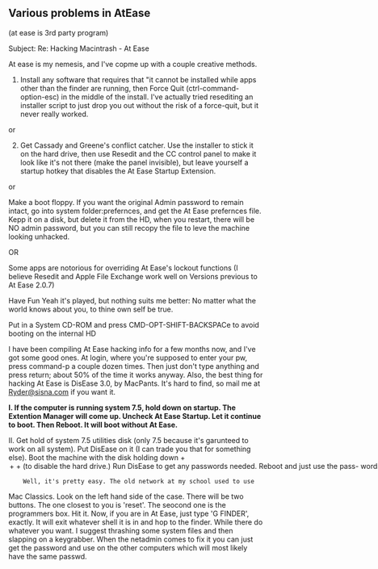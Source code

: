 Various problems in AtEase
--

(at ease is 3rd party program)



Subject: Re: Hacking Macintrash - At Ease

At ease is my nemesis, and I've copme up with a couple creative methods.

1. Install any software that requires that "it cannot be installed while
apps other than the finder are running, then Force Quit
(ctrl-command-option-esc) in the middle of the install.  I've actually
tried resediting an installer script to just drop you out without the risk
of a force-quit, but it never really worked.

or

2. Get Cassady and Greene's conflict catcher.  Use the installer to stick
it on the hard drive, then use Resedit and the CC control panel to make it
look like it's not there (make the panel invisible), but leave yourself a
startup hotkey that disables the At Ease Startup Extension.

or

Make a boot floppy.  If you want the original Admin password to remain
intact, go into system folder:prefernces, and get the At Ease prefernces
file.  Kepp it on a disk, but delete it from the HD, when you restart,
there will be NO admin password, but you can still recopy the file to leve
the machine looking unhacked.

OR

Some apps are notorious for overriding At Ease's lockout functions (I
believe Resedit and Apple File Exchange work well on Versions previous to
At Ease 2.0.7)

Have Fun
Yeah it's played, but nothing suits me better:
No matter what the world knows about you, to thine own self be true.

Put in a System CD-ROM and press CMD-OPT-SHIFT-BACKSPACe to avoid booting on
the internal HD


I have been compiling At Ease hacking info for a few months now, and I've
got some good ones. At login, where you're supposed to enter your pw,
press command-p a couple dozen times. Then just don't type anything and
press return; about 50% of the time it works anyway. Also, the best thing
for hacking At Ease is DisEase 3.0, by MacPants. It's hard to find, so
mail me at Ryder@sisna.com if you want it.


**I.  If the computer is running system 7.5, hold down <space bar> on startup.
    The Extention Manager will come up.  Uncheck At Ease Startup.
    Let it continue to boot.  Then Reboot.  It will boot without At Ease.**

II. Get hold of system 7.5 utilities disk (only 7.5 because it's garunteed
    to work on all system).  Put DisEase on it (I can trade you that for
    something else).  Boot the machine with the disk holding down
    <shift> + <option> + <command> + <delete> (to disable the hard drive.)
    Run DisEase to get any passwords needed.  Reboot and just use the pass-
    words so nothing get messed up on the system and the admin won't know
    you were there.


        Well, it's pretty easy. The old network at my school used to use 
Mac Classics.
        Look on the left hand side of the case. There will be two
buttons. The one closest to you is 'reset'. The seocond one is the
programmers box. Hit it.
        Now, if you are in At Ease, just type 'G FINDER', exactly. It
will exit whatever shell it is in and hop to the finder. While there do
whatever you want. I suggest thrashing some system files and then
slapping on a keygrabber. When the netadmin comes to fix it you can just
get the password and use on the other computers which will most likely
have the same passwd.

